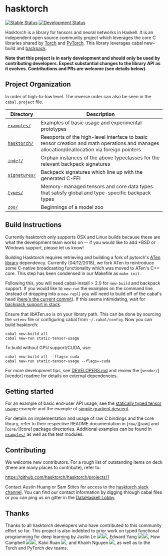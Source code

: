 # hasktorch

[![Stable Status](https://circleci.com/gh/hasktorch/hasktorch/tree/master.svg?style=shield&circle-token=9455d7cc953a58204f4d8dd683e9fa03fd5b2744)](https://circleci.com/gh/hasktorch/hasktorch/tree/master)
[![Development Status](https://circleci.com/gh/hasktorch/hasktorch/tree/dev.svg?style=shield&circle-token=9455d7cc953a58204f4d8dd683e9fa03fd5b2744)](https://circleci.com/gh/hasktorch/hasktorch/tree/dev)

Hasktorch is a library for tensors and neural networks in Haskell. It is an independent open source community project which leverages the core C libraries shared by [Torch](http://torch.ch/) and [PyTorch](http://pytorch.org/). This library leverages cabal new-build and [backpack][backpack].

[backpack]: https://github.com/ezyang/ghc-proposals/blob/backpack/proposals/0000-backpack.rst

**Note that this project is in early development and should only be used by contributing developers. Expect substantial changes to the library API as it evolves. Contributions and PRs are welcome (see details below).**

## Project Organization

In order of high-to-low level. The reverse order can also be seen in the `cabal.project` file.

| Directory                   | Description |
| --------------------------- | ----------- |
| [`examples/`][examples]     | Examples of basic usage and experimental prototypes |
| [`hasktorch/`][hasktorch]   | Reexports of the high-level interface to basic tensor creation and math operations and manages allocation/deallocation via foreign pointers |
| [`indef/`][indef]           | Orphan instances of the above typeclasses for the relevant backpack signatures |
| [`signatures/`][signatures] | Backpack signatures which line up with the generated C-FFI |
| [`types/`][types]           | Memory-managed tensors and core data types that satisfy global and type-specific backpack types |
| [`zoo/`][zoo]               | Beginnings of a model zoo |

## Build Instructions 

Currently hasktorch only supports OSX and Linux builds because these are what the development team works on -- if you would like to add *BSD or Windows support, please let us know!

Building Hasktorch requires retrieving and building a fork of pytorch's [ATen library][aten] dependency. Currently (04/12/2018), we fork ATen to reintroduce some C-native broadcasting functionality which was moved to ATen's C++ core. This step has been condensed in our Makefile as `make init`.

[aten]:https://github.com/zdevito/ATen/

Following this, you will need cabal-install > 2.0 for `new-build` and backpack support. If you would like to `new-run` the examples on the command line (instead of dropping into a `new-repl`) you will need to build off of the cabal's head ([here's the current commit][cabal-latest]). If this seems intimidating, wait for [backpack support in stack][stack-backpack].

[cabal-latest]:https://github.com/haskell/cabal/tree/30d0c10349b6cc69adebfe06c230c784574ebf7a
[stack-backpack]:https://github.com/commercialhaskell/stack/issues/2540

Ensure that libATen.so is on your library path. This can be done by sourcing the `setenv` file or configuring cabal from `~/.cabal/config`. Now you can build hasktorch:

```
cabal new-build all
cabal new-run static-tensor-usage
```

To build without GPU support/CUDA, use:

```
cabal new-build all --flags=-cuda
cabal new-run static-tensor-usage --flags=-cuda
```

For more development tips, see [DEVELOPERS.md][developers] and review the [`vendor/`][vendor] readme for details on external dependencies.

## Getting started

For an example of basic end-user API usage, see the [statically typed
tensor usage][static-tensor-usage] example and the example of [simple gradient descent][gradient-descent].

[static-tensor-usage]: https://github.com/hasktorch/hasktorch/blob/master/examples/static-tensor-usage/Main.hs
[gradient-descent]:https://github.com/hasktorch/hasktorch/blob/master/examples/gradient-descent/GradientDescent.hs

For details on implementation and usage of raw C bindings and the core library,
refer to their respective README documentation in [`raw/`][raw] and
[`core/`][core] package directories. Additional examples can be found in
[`examples/`][examples] as well as the test modules.

## Contributing

We welcome new contributors. For a rough list of outstanding items on deck
(there are many places to contribute), refer to:

https://github.com/hasktorch/hasktorch/projects/1

Contact Austin Huang or Sam Stites for access to the [hasktorch slack channel][slack]. You can find our contact information by digging through cabal files or you can ping us on gitter in the [DataHaskell Lobby][gitter-dh].

[slack]:https://hasktorch.slack.com 
[gitter-dh]:https://gitter.im/dataHaskell/Lobby

## Thanks

Thanks to all hasktorch developers who have contributed to this community effort so far. This project is also indebted to prior work on typed functional
programming for deep learning by
Justin Le [![][gh-icon]][mstkg-gh][![][blog-icon]][mstkg],
Edward Yang [![][gh-icon]][ezyang-gh][![][blog-icon]][ezyang],
Huw Campbell [![][gh-icon]][huw-gh][![][blog-icon]][huw],
Kaixi Ruan [![][gh-icon]][krpopo-gh],
and Khanh Nguyen [![][gh-icon]][khanhptnk-gh],
as well as to the Torch and PyTorch dev teams.

[gh-icon]:https://png.icons8.com/small/1x/github.png
[blog-icon]:https://png.icons8.com/small/1x/blog.png
[mstkg]:https://blog.jle.im/
[mstkg-gh]:https://github.com/mstksg
[huw-gh]:https://github.com/HuwCampbell
[huw]:http://www.huwcampbell.com/
[krpopo-gh]:https://github.com/krpopo
[khanhptnk-gh]:https://github.com/khanhptnk
[ezyang-gh]:https://github.com/ezyang/
[ezyang]:http://ezyang.com/

<!-- project directory links -->
[developers]: ./DEVELOPERS.md
[makefile]: ./Makefile
[types]: ./types/
[signatures]: ./signatures/
[hasktorch]: ./hasktorch/
[examples]: ./examples/
[indef]: ./indef/
[zoo]: ./zoo/
